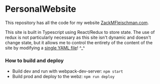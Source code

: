# PersonalWebsite
This repository has all the code for my website [ZackMFleischman.com](www.zackmfleischman.com).

This site is built in Typescript using React/Redux to store state. The use of redux is not particularly necessary as this site isn't dynamic and doesn't change state, but it allows me to control the entirety of the content of the site by modifying a [single YAML file](https://github.com/ZackMFleischman/PersonalWebsite/blob/master/configs/store.yaml)! ^_^

### How to build and deploy

- Build dev and run with webpack-dev-server: `npm start`
- Build prod and deploy to the webz: `npm run deploy`
